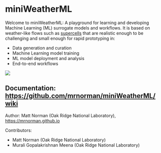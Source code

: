 # miniWeatherML

Welcome to miniWeatherML: A playground for learning and developing Machine Learning (ML) surrogate models and workflows. It is based on weather-like flows such as [supercells](https://en.wikipedia.org/wiki/Supercell) that are realistic enough to be challenging and small enough for rapid prototyping in:
* Data generation and curation
* Machine Learning model training
* ML model deployment and analysis
* End-to-end workflows

<img src="https://mrnorman.github.io/supercell_miniWeatherML.gif"/>

## Documentation: https://github.com/mrnorman/miniWeatherML/wiki

Author: Matt Norman (Oak Ridge National Laboratory), https://mrnorman.github.io

Contributors:
* Matt Norman (Oak Ridge National Laboratory)
* Murali Gopalakrishnan Meena (Oak Ridge National Laboratory)
